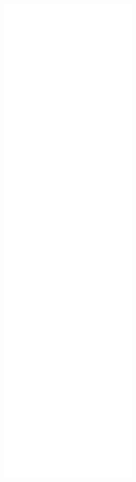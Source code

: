 <div style="text-align:center">
<img align="center" src="/metrics.base.svg" alt="Metrics" width="400">
<img align="center" src="/metrics.plugin.topics.icons.svg" alt="Metrics" width="400">
<img align="center" src="/metrics.plugin.repositories.pinned.svg" alt="Metrics" width="400">
<img align="center" src="/metrics.base.rest.svg" alt="Metrics" width="400">
</div>
